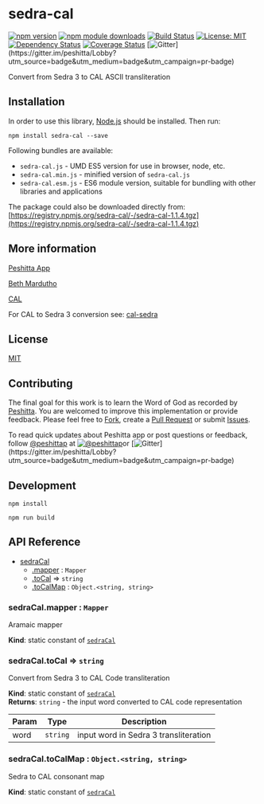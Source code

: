 # sedra-cal

[![npm version](https://badge.fury.io/js/sedra-cal.svg)](https://badge.fury.io/js/sedra-cal)
[![npm module downloads](http://img.shields.io/npm/dt/sedra-cal.svg)](https://www.npmjs.org/package/sedra-cal)
[![Build Status](https://travis-ci.org/peshitta/sedra-cal.svg?branch=master)](https://travis-ci.org/peshitta/sedra-cal)
[![License: MIT](https://img.shields.io/badge/License-MIT-yellow.svg)](https://github.com/peshitta/sedra-cal/blob/master/LICENSE)
[![Dependency Status](https://david-dm.org/peshitta/sedra-cal.svg)](https://david-dm.org/peshitta/sedra-cal)
[![Coverage Status](https://coveralls.io/repos/github/peshitta/sedra-cal/badge.svg?branch=master)](https://coveralls.io/github/peshitta/sedra-cal?branch=master)
[![Gitter](https://badges.gitter.im/peshitta/peshitta.svg "Join the chat at https://gitter.im/peshitta/Lobby")](https://gitter.im/peshitta/Lobby?utm_source=badge&utm_medium=badge&utm_campaign=pr-badge)

Convert from Sedra 3 to CAL ASCII transliteration

## Installation

In order to use this library, [Node.js](https://nodejs.org) should be installed. 
Then run:
```
npm install sedra-cal --save
```

Following bundles are available:
* `sedra-cal.js` - UMD ES5 version for use in browser, node, etc.
* `sedra-cal.min.js` - minified version of `sedra-cal.js`
* `sedra-cal.esm.js` - ES6 module version, suitable for bundling with other 
libraries and applications

The package could also be downloaded directly from:
[https://registry.npmjs.org/sedra-cal/-/sedra-cal-1.1.4.tgz](https://registry.npmjs.org/sedra-cal/-/sedra-cal-1.1.4.tgz)

## More information

[Peshitta App](https://peshitta.github.io)

[Beth Mardutho](https://sedra.bethmardutho.org/about/fonts)

[CAL](http://cal1.cn.huc.edu/searching/fullbrowser.html)

For CAL to Sedra 3 conversion see:
[cal-sedra](https://github.com/peshitta/cal-sedra)

## License

[MIT](https://github.com/peshitta/sedra-cal/blob/master/LICENSE)

## Contributing

The final goal for this work is to learn the Word of God as recorded by
[Peshitta](https://en.wikipedia.org/wiki/Peshitta).
You are welcomed to improve this implementation or provide feedback. Please
feel free to [Fork](https://help.github.com/articles/fork-a-repo/), create a
[Pull Request](https://help.github.com/articles/about-pull-requests/) or
submit [Issues](https://github.com/peshitta/sedra-cal/issues).

To read quick updates about Peshitta app or post questions or feedback, follow
[@peshittap](https://www.twitter.com/peshittap)
at [![@peshittap](http://i.imgur.com/wWzX9uB.png "@peshittap")](https://www.twitter.com/peshittap)or
[![Gitter](https://badges.gitter.im/peshitta/peshitta.svg "Join the chat at https://gitter.im/peshitta/Lobby")](https://gitter.im/peshitta/Lobby?utm_source=badge&utm_medium=badge&utm_campaign=pr-badge)

## Development

```
npm install
```
```
npm run build
```

## API Reference

* [sedraCal](#module_sedraCal)
    * [.mapper](#module_sedraCal.mapper) : <code>Mapper</code>
    * [.toCal](#module_sedraCal.toCal) ⇒ <code>string</code>
    * [.toCalMap](#module_sedraCal.toCalMap) : <code>Object.&lt;string, string&gt;</code>

<a name="module_sedraCal.mapper"></a>

### sedraCal.mapper : <code>Mapper</code>
Aramaic mapper

**Kind**: static constant of [<code>sedraCal</code>](#module_sedraCal)  
<a name="module_sedraCal.toCal"></a>

### sedraCal.toCal ⇒ <code>string</code>
Convert from Sedra 3 to CAL Code transliteration

**Kind**: static constant of [<code>sedraCal</code>](#module_sedraCal)  
**Returns**: <code>string</code> - the input word converted to CAL code representation  

| Param | Type | Description |
| --- | --- | --- |
| word | <code>string</code> | input word in Sedra 3 transliteration |

<a name="module_sedraCal.toCalMap"></a>

### sedraCal.toCalMap : <code>Object.&lt;string, string&gt;</code>
Sedra to CAL consonant map

**Kind**: static constant of [<code>sedraCal</code>](#module_sedraCal)  
